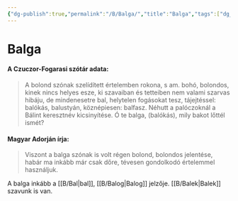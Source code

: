 ```yaml
---
{"dg-publish":true,"permalink":"/B/Balga/","title":"Balga","tags":["dg_uploaded"],"created":"2023-11-09T07:02","updated":"2023-11-09T07:02"}
---
```



# Balga

#### A Czuczor-Fogarasi szótár adata:

> A bolond szónak szelídített értelemben rokona, s am. bohó, bolondos, kinek nincs helyes esze, ki szavaiban és tetteiben nem valami szarvas hibáju, de mindenesetre bal, helytelen fogásokat tesz, tájejtéssel: balókás, balustyán, köznépiesen: balfasz. Néhutt a palóczoknál a Bálint keresztnév kicsinyítése. Ó te balga, (balókás), mily bakot lőttél ismét?  

#### Magyar Adorján írja:

> Viszont a balga szónak is volt régen bolond, bolondos jelentése, habár ma inkább már csak dőre, tévesen gondolkodó értelemmel használjuk.  

A balga inkább a [[B/Bal\|bal]], [[B/Balog\|Balog]] jelzője. [[B/Balek\|Balek]] szavunk is van.  